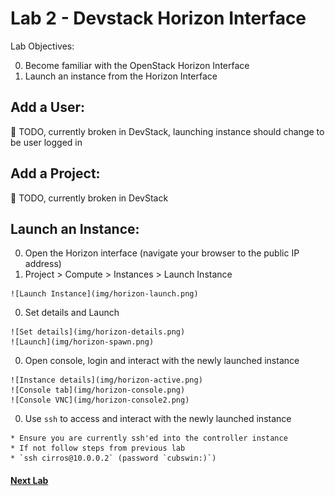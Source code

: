 # Lab 2 - Devstack Horizon Interface

  Lab Objectives:

  0. Become familiar with the OpenStack Horizon Interface
  0. Launch an instance from the Horizon Interface

## Add a User:
  
  :red_circle: TODO, currently broken in DevStack, launching instance should change to be user logged in

## Add a Project:

  :red_circle: TODO, currently broken in DevStack

## Launch an Instance:

  0. Open the Horizon interface (navigate your browser to the public IP address)
  0. Project > Compute > Instances > Launch Instance
  
    ![Launch Instance](img/horizon-launch.png)

  0. Set details and Launch

    ![Set details](img/horizon-details.png)
    ![Launch](img/horizon-spawn.png)
 
  0. Open console, login and interact with the newly launched instance
    
    ![Instance details](img/horizon-active.png)
    ![Console tab](img/horizon-console.png)
    ![Console VNC](img/horizon-console2.png)
    

  0. Use `ssh` to access and interact with the newly launched instance

    * Ensure you are currently ssh'ed into the controller instance
    * If not follow steps from previous lab
    * `ssh cirros@10.0.0.2` (password `cubswin:)`)

#### [Next Lab](../lab-03)    
